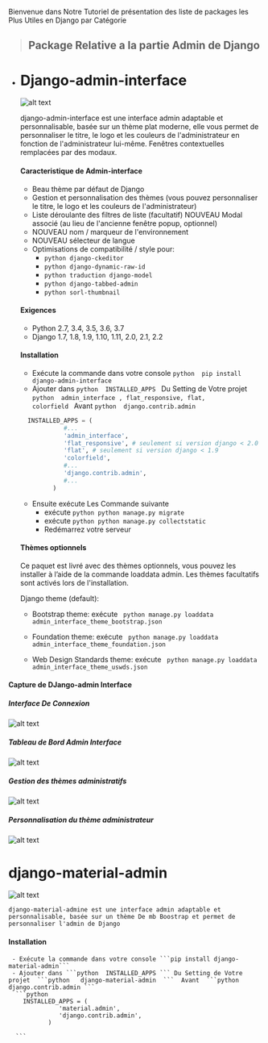 Bienvenue dans Notre Tutoriel de présentation des liste de packages les Plus Utiles en Django par Catégorie 
  > ## Package Relative a la partie Admin de Django
 
 - # Django-admin-interface
   ![ alt text](https://github.com/guindosaros/package/blob/master/ImagePackage/35631521-64b0cab8-06a4-11e8-8f57-c04fdfbb7e8b.gif)
   
    django-admin-interface est une interface admin adaptable et personnalisable, basée sur un thème plat moderne, elle vous permet de         personnaliser le titre, le logo et les couleurs de l'administrateur en fonction de l'administrateur lui-même. Fenêtres contextuelles       remplacées par des modaux.

    #### Caracteristique de Admin-interface
    - Beau thème par défaut de Django
    - Gestion et personnalisation des thèmes (vous pouvez personnaliser le titre, le logo et les couleurs de l'administrateur)
    - Liste déroulante des filtres de liste (facultatif)
      NOUVEAU Modal associé (au lieu de l'ancienne fenêtre popup, optionnel)
    - NOUVEAU nom / marqueur de l'environnement
    - NOUVEAU sélecteur de langue
    - Optimisations de compatibilité / style pour:
      *  ```python django-ckeditor ```
      * ```python django-dynamic-raw-id ```
      * ```python traduction django-model ```
      * ```python django-tabbed-admin ```
      * ```python sorl-thumbnail ```
    #### Exigences
      - Python 2.7, 3.4, 3.5, 3.6, 3.7
      - Django 1.7, 1.8, 1.9, 1.10, 1.11, 2.0, 2.1, 2.2
     
    #### Installation
     - Exécute la commande dans votre console ```python  pip install django-admin-interface ```
     - Ajouter dans ```python  INSTALLED_APPS ``` Du Setting de Votre projet  ```python  admin_interface , flat_responsive, flat,               colorfield ```  Avant  ```python  django.contrib.admin ```
      ```python  
        INSTALLED_APPS = (
                  #...
                  'admin_interface',
                  'flat_responsive', # seulement si version django < 2.0
                  'flat', # seulement si version django < 1.9
                  'colorfield',
                  #...
                  'django.contrib.admin',
                  #...
               )
  
      ```
      - Ensuite exécute Les Commande suivante 
        * exécute ```python python manage.py migrate ```
        * exécute ```python python manage.py collectstatic ```
        * Redémarrez votre serveur 
       
      #### Thèmes optionnels
      Ce paquet est livré avec des thèmes optionnels, vous pouvez les installer à l’aide de la commande loaddata admin. Les thèmes             facultatifs sont activés lors de l'installation.
     
    Django theme (default):
    - Bootstrap theme:
    exécute ``` python manage.py loaddata admin_interface_theme_bootstrap.json```
    
    - Foundation theme:
    exécute ``` python manage.py loaddata admin_interface_theme_foundation.json```

    - Web Design Standards theme:
    exécute ``` python manage.py loaddata admin_interface_theme_uswds.json```
     
  #### Capture de DJango-admin Interface
  ##### Interface De Connexion
   ![ alt text](https://github.com/guindosaros/package/blob/master/ImagePackage/55c8d4ba-8df1-11e5-9568-00fdc987ede8.gif)
   
  ##### Tableau de Bord Admin Interface
   ![ alt text](https://github.com/guindosaros/package/blob/master/ImagePackage/dash.gif)
  
  ##### Gestion des thèmes administratifs
   ![ alt text](https://github.com/guindosaros/package/blob/master/ImagePackage/6cd1c342-8df1-11e5-928b-f22217474d3d.gif)

  ##### Personnalisation du thème administrateur
   ![ alt text](https://github.com/guindosaros/package/blob/master/ImagePackage/7350d942-8df1-11e5-9b28-f2f54c333cdc.gif)
   
  # django-material-admin
   ![ alt text](https://github.com/guindosaros/package/blob/master/ImagePackage/35631521-64b0cab8-06a4-11e8-8f57-c04fdfbb7e8b.gif)
   
    django-material-admine est une interface admin adaptable et personnalisable, basée sur un thème De mb Boostrap et permet de 
    personnaliser l'admin de Django
    
   #### Installation
     - Exécute la commande dans votre console ```pip install django-material-admin```
     - Ajouter dans ```python  INSTALLED_APPS ``` Du Setting de Votre projet  ```python   django-material-admin  ```  Avant  ```python  django.contrib.admin ```
      ```python  
        INSTALLED_APPS = (
                  'material.admin',
                  'django.contrib.admin',
               )
  
      ```
